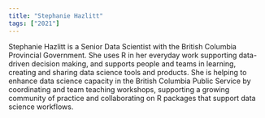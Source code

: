 ```yaml
---
title: "Stephanie Hazlitt"
tags: ["2021"]
---
```


Stephanie Hazlitt is a Senior Data Scientist with the British Columbia
Provincial Government. She uses R in her everyday work supporting
data-driven decision making, and supports people and teams in
learning, creating and sharing data science tools and products. She is
helping to enhance data science capacity in the British Columbia
Public Service by coordinating and team teaching workshops, supporting
a growing community of practice and collaborating on R packages that
support data science workflows.
